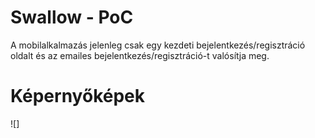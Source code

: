 # Swallow - PoC
A mobilalkalmazás jelenleg csak egy kezdeti bejelentkezés/regisztráció oldalt és az emailes bejelentkezés/regisztráció-t valósítja meg.
# Képernyőképek
![]
